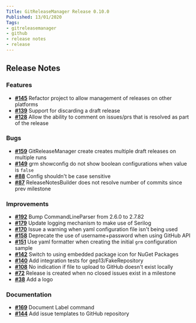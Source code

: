 ```yaml
---
Title: GitReleaseManager Release 0.10.0
Published: 13/01/2020
Tags:
- gitreleasemanager
- github
- release notes
- release
---
```


## Release Notes

### Features

- [__#145__](https://github.com/GitTools/GitReleaseManager/issues/145) Refactor project to allow management of releases on other platforms
- [__#139__](https://github.com/GitTools/GitReleaseManager/issues/139) Support for discarding a draft release
- [__#128__](https://github.com/GitTools/GitReleaseManager/issues/128) Allow the ability to comment on issues/prs that is resolved as part of the release

### Bugs

- [__#159__](https://github.com/GitTools/GitReleaseManager/issues/159) GitReleaseManager create creates multiple draft releases on multiple runs
- [__#149__](https://github.com/GitTools/GitReleaseManager/issues/149) grm showconfig do not show boolean configurations when value is `false`
- [__#88__](https://github.com/GitTools/GitReleaseManager/issues/88) Config shouldn't be case sensitive
- [__#87__](https://github.com/GitTools/GitReleaseManager/issues/87) ReleaseNotesBuilder does not resolve number of commits since prev milestone

### Improvements

- [__#192__](https://github.com/GitTools/GitReleaseManager/pull/192) Bump CommandLineParser from 2.6.0 to 2.7.82
- [__#179__](https://github.com/GitTools/GitReleaseManager/issues/179) Update logging mechanism to make use of Serilog
- [__#170__](https://github.com/GitTools/GitReleaseManager/issues/170) Issue a warning when yaml configuration file isn't being used
- [__#158__](https://github.com/GitTools/GitReleaseManager/issues/158) Deprecate the use of username+password when using GitHub API
- [__#151__](https://github.com/GitTools/GitReleaseManager/issues/151) Use yaml formatter when creating the initial `grm` configuration sample
- [__#142__](https://github.com/GitTools/GitReleaseManager/issues/142) Switch to using embedded package icon for NuGet Packages
- [__#140__](https://github.com/GitTools/GitReleaseManager/issues/140) Add integration tests for gep13/FakeRepository
- [__#108__](https://github.com/GitTools/GitReleaseManager/issues/108) No indication if file to upload to GitHub doesn't exist locally
- [__#72__](https://github.com/GitTools/GitReleaseManager/issues/72) Release is created when no closed issues exist in a milestone
- [__#38__](https://github.com/GitTools/GitReleaseManager/issues/38) Add a logo

### Documentation

- [__#169__](https://github.com/GitTools/GitReleaseManager/issues/169) Document Label command
- [__#144__](https://github.com/GitTools/GitReleaseManager/issues/144) Add issue templates to GitHub repository